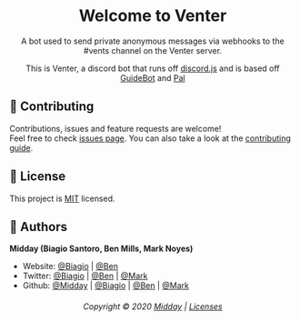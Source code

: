 <h1 align="center">Welcome to Venter</h1>
<p align="center"> A bot used to send private anonymous messages via webhooks to the #vents channel on the Venter server.</p>


<p align="center">This is Venter, a discord bot that runs off <a href="https://github.com/hydrabolt/discord.js/">discord.js</a> and is based off <a href="https://github.com/AnIdiotsGuide/guidebot">GuideBot</a> and <a href="https://github.com/MiddayClouds/pal">Pal</a></p>

## 🤝 Contributing

Contributions, issues and feature requests are welcome!<br />Feel free to check [issues page](https://github.com/MiddayClouds/venter/issues). You can also take a look at the [contributing guide](https://github.com/MiddayClouds/venter/blob/master/CONTRIBUTING.md).


## 📝 License

This project is [MIT](https://github.com/MiddayClouds/venter/blob/master/LICENSE) licensed.

## 👤 Authors

**Midday (Biagio Santoro, Ben Mills, Mark Noyes)**

* Website: [@Biagio](https://biagios.github.io) | [@Ben](https://benmills-co.github.io)
* Twitter: [@Biagio](https://twitter.com/biagiosantori) | [@Ben](https://twitter.com/BenMillsco) | [@Mark](https://twitter.com/Sad_Kris_)
* Github: [@Midday](https://github.com/MiddayClouds) | [@Biagio](https://github.com/biagios) | [@Ben](https://github.com/benmills-co) | [@Mark](https://github.com/sadkris)

<h6 align="center">
Copyright © 2020 <a href="https://github.com/MiddayClouds">Midday</a> | <a href="https://app.fossa.com/reports/d2cfbea5-30d0-4e12-bdb8-cac19db33d29">Licenses</a>
<br/></h6>
